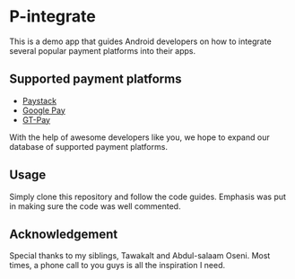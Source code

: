 # P-integrate

This is a demo app that guides Android developers on how to integrate several popular payment platforms into their apps.


## Supported payment platforms
 
 - <a href="google.com">Paystack</a>
 - <a href="google.com">Google Pay</a>
 - <a href="google.com">GT-Pay</a>
 
With the help of awesome developers like you, we hope to expand our database of supported payment platforms.


## Usage
Simply clone this repository and follow the code guides. Emphasis was put in making sure the code was well commented.


## Acknowledgement
Special thanks to my siblings, Tawakalt and Abdul-salaam Oseni. Most times, a phone call to you guys is all the inspiration I need.
